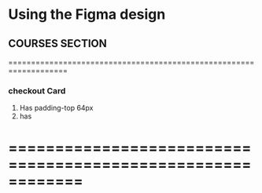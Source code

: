 # Using the Figma design

## COURSES SECTION

===================================================================

### checkout Card
1. Has padding-top 64px
2. has

============================================================
=======
